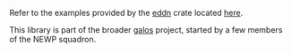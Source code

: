 Refer to the examples provided by the [eddn](https://crates.io/crates/eddn) crate located [here](https://github.com/nixpulvis/eddn/tree/master/examples).

This library is part of the broader [galos](https://github.com/nixpulvis/galos) project, started by a few members of the NEWP squadron.
